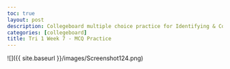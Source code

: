 ```yaml
---
toc: true
layout: post
description: Collegeboard multiple choice practice for Identifying & Correcting Errors, and The Internet
categories: [collegeboard]
title: Tri 1 Week 7 - MCQ Practice
---
```


![]({{ site.baseurl }}/images/Screenshot124.png)